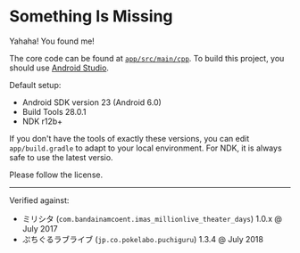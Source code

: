 # Something Is Missing

Yahaha! You found me!

The core code can be found at [`app/src/main/cpp`](app/src/main/cpp). To build this project, you should use [Android Studio](https://developer.android.com/studio/index.html).

Default setup:

- Android SDK version 23 (Android 6.0)
- Build Tools 28.0.1
- NDK r12b+

If you don't have the tools of exactly these versions, you can edit `app/build.gradle` to adapt to your local environment. For NDK, it is always safe to use the latest versio.

Please follow the license.

---

Verified against:

- ミリシタ (`com.bandainamcoent.imas_millionlive_theater_days`) 1.0.x @ July 2017
- ぷちぐるラブライブ (`jp.co.pokelabo.puchiguru`) 1.3.4 @ July 2018
